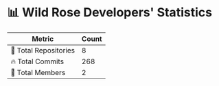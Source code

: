 # 📊 Wild Rose Developers' Statistics

| Metric            | Count |
|------------------|------|
| 📂 Total Repositories | 8 |
| 🔥 Total Commits   | 268 |
| 👥 Total Members   | 2 |

